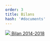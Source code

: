 ```yaml
---
order: 3
title: Bilans
hash: '#documents'
---
```


<div class="ProtocolsDocumentsGrid">
  <a href="/get-involved/Bilan-Observatoire-Rapaces-2014-2018.pdf" target="_blank" class="ProtocolsDocumentsCard">
    <img class="ProtocolsDocumentsPicture" src="/get-involved/Bilan-Observatoire-Rapaces-2014-2018.png" />
    <span class="green01 fw-600">Bilan 2014-2018</span>
  </a>
</div>
